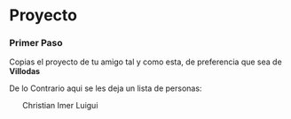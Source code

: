 # Proyecto
<body>
  <h3>Primer Paso</h3>
  <p>Copias el proyecto de tu amigo tal y como esta, de preferencia que sea de <strong>Villodas</strong></p>
  <p>De lo Contrario aqui se les deja un lista de personas:</p>
  <ol>
    <il>Christian<il>
    <il>Imer</il>
    <il>Luigui</il>
   </ol>
</body>
